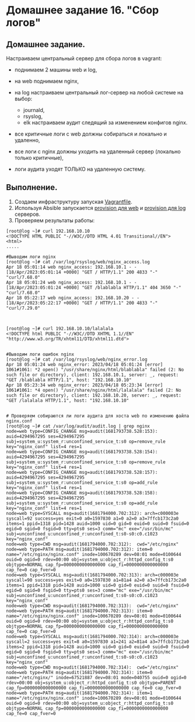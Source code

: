 # Домашнее задание 16. "Сбор логов"

## Домашнее задание.

Настраиваем центральный сервер для сбора логов в vagrant:
- поднимаем 2 машины web и log,
- на web поднимаем nginx,
- на log настраиваем центральный лог-сервер на любой системе на выбор:

   - journald,
   - rsyslog,
   - elk настраиваем аудит следящий за изменением конфигов nginx.

- все критичные логи с web должны собираться и локально и удаленно, 
- все логи с nginx должны уходить на удаленный сервер (локально только критичные), 
- логи аудита уходят ТОЛЬКО на удаленную систему.

## Выполнение.

1. Создаем инфраструктуру запуская [Vagrantfile](Vagrantfile).
2. Используя Absible запускается [provision для web](./ansible/provision-web.yml) и [provision для log](./ansible/provision-log.yml) серверов.
3. Проверяем результаты работы:


```
[root@log ~]# curl 192.168.10.10
<!DOCTYPE HTML PUBLIC "-//W3C//DTD HTML 4.01 Transitional//EN">
<html>
.....

#Выводим логи nginx
[root@log ~]# cat /var/log/rsyslog/web/nginx_access.log 
Apr 18 05:01:14 web nginx_access: 192.168.10.1 - - [18/Apr/2023:05:01:14 +0000] "GET / HTTP/1.1" 200 4833 "-" "curl/7.68.0"
Apr 18 05:01:24 web nginx_access: 192.168.10.1 - - [18/Apr/2023:05:01:24 +0000] "GET /blablabla HTTP/1.1" 404 3650 "-" "curl/7.68.0"
Apr 18 05:22:17 web nginx_access: 192.168.10.20 - - [18/Apr/2023:05:22:17 +0000] "GET / HTTP/1.1" 200 4833 "-" "curl/7.29.0"



[root@log ~]# curl 192.168.10.10/lalalala
<!DOCTYPE html PUBLIC "-//W3C//DTD XHTML 1.1//EN" "http://www.w3.org/TR/xhtml11/DTD/xhtml11.dtd">


#Выводим логи ошибок nginx
[root@log ~]# cat /var/log/rsyslog/web/nginx_error.log
Apr 18 05:01:24 web nginx_error: 2023/04/18 05:01:24 [error] 1061#1061: *2 open() "/usr/share/nginx/html/blablabla" failed (2: No such file or directory), client: 192.168.10.1, server: _, request: "GET /blablabla HTTP/1.1", host: "192.168.10.10"
Apr 18 05:23:34 web nginx_error: 2023/04/18 05:23:34 [error] 1061#1061: *4 open() "/usr/share/nginx/html/lalalala" failed (2: No such file or directory), client: 192.168.10.20, server: _, request: "GET /lalalala HTTP/1.1", host: "192.168.10.10"


# Проверяем собираются ли логи аудита для хоста web по изменению файла nginx.conf
[root@log ~]# cat /var/log/audit/audit.log | grep nginx
node=web type=CONFIG_CHANGE msg=audit(1681793738.528:153): auid=4294967295 ses=4294967295 subj=system_u:system_r:unconfined_service_t:s0 op=remove_rule key="nginx_conf" list=4 res=1
node=web type=CONFIG_CHANGE msg=audit(1681793738.528:154): auid=4294967295 ses=4294967295 subj=system_u:system_r:unconfined_service_t:s0 op=remove_rule key="nginx_conf" list=4 res=1
node=web type=CONFIG_CHANGE msg=audit(1681793738.528:157): auid=4294967295 ses=4294967295 subj=system_u:system_r:unconfined_service_t:s0 op=add_rule key="nginx_conf" list=4 res=1
node=web type=CONFIG_CHANGE msg=audit(1681793738.528:158): auid=4294967295 ses=4294967295 subj=system_u:system_r:unconfined_service_t:s0 op=add_rule key="nginx_conf" list=4 res=1
node=web type=SYSCALL msg=audit(1681794000.702:312): arch=c000003e syscall=92 success=yes exit=0 a0=1597830 a1=0 a2=0 a3=7ffcb173c2a0 items=1 ppid=1318 pid=1428 auid=1000 uid=0 gid=0 euid=0 suid=0 fsuid=0 egid=0 sgid=0 fsgid=0 tty=pts0 ses=3 comm="mc" exe="/usr/bin/mc" subj=unconfined_u:unconfined_r:unconfined_t:s0-s0:c0.c1023 key="nginx_conf"
node=web type=CWD msg=audit(1681794000.702:312):  cwd="/etc/nginx"
node=web type=PATH msg=audit(1681794000.702:312): item=0 name="/etc/nginx/nginx.conf" inode=100670289 dev=08:01 mode=0100644 ouid=0 ogid=0 rdev=00:00 obj=system_u:object_r:httpd_config_t:s0 objtype=NORMAL cap_fp=0000000000000000 cap_fi=0000000000000000 cap_fe=0 cap_fver=0
node=web type=SYSCALL msg=audit(1681794000.702:313): arch=c000003e syscall=90 success=yes exit=0 a0=1597830 a1=81a4 a2=0 a3=7ffcb173c2a0 items=1 ppid=1318 pid=1428 auid=1000 uid=0 gid=0 euid=0 suid=0 fsuid=0 egid=0 sgid=0 fsgid=0 tty=pts0 ses=3 comm="mc" exe="/usr/bin/mc" subj=unconfined_u:unconfined_r:unconfined_t:s0-s0:c0.c1023 key="nginx_conf"
node=web type=CWD msg=audit(1681794000.702:313):  cwd="/etc/nginx"
node=web type=PATH msg=audit(1681794000.702:313): item=0 name="/etc/nginx/nginx.conf" inode=100670289 dev=08:01 mode=0100644 ouid=0 ogid=0 rdev=00:00 obj=system_u:object_r:httpd_config_t:s0 objtype=NORMAL cap_fp=0000000000000000 cap_fi=0000000000000000 cap_fe=0 cap_fver=0
node=web type=SYSCALL msg=audit(1681794000.702:314): arch=c000003e syscall=2 success=yes exit=8 a0=1597830 a1=241 a2=81a4 a3=7ffcb173c2a0 items=2 ppid=1318 pid=1428 auid=1000 uid=0 gid=0 euid=0 suid=0 fsuid=0 egid=0 sgid=0 fsgid=0 tty=pts0 ses=3 comm="mc" exe="/usr/bin/mc" subj=unconfined_u:unconfined_r:unconfined_t:s0-s0:c0.c1023 key="nginx_conf"
node=web type=CWD msg=audit(1681794000.702:314):  cwd="/etc/nginx"
node=web type=PATH msg=audit(1681794000.702:314): item=0 name="/etc/nginx/" inode=67521887 dev=08:01 mode=040755 ouid=0 ogid=0 rdev=00:00 obj=system_u:object_r:httpd_config_t:s0 objtype=PARENT cap_fp=0000000000000000 cap_fi=0000000000000000 cap_fe=0 cap_fver=0
node=web type=PATH msg=audit(1681794000.702:314): item=1 name="/etc/nginx/nginx.conf" inode=100670289 dev=08:01 mode=0100644 ouid=0 ogid=0 rdev=00:00 obj=system_u:object_r:httpd_config_t:s0 objtype=NORMAL cap_fp=0000000000000000 cap_fi=0000000000000000 cap_fe=0 cap_fver=0


```

